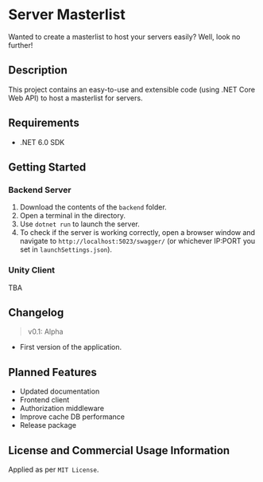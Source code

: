 # Server Masterlist
Wanted to create a masterlist to host your servers easily? Well, look no further!

## Description
This project contains an easy-to-use and extensible code (using .NET Core Web API) to host a masterlist for servers.

## Requirements
- .NET 6.0 SDK

## Getting Started
### Backend Server
1. Download the contents of the `backend` folder.
2. Open a terminal in the directory.
3. Use `dotnet run` to launch the server.
4. To check if the server is working correctly, open a browser window and navigate to `http://localhost:5023/swagger/` (or whichever IP:PORT you set in `launchSettings.json`).

### Unity Client
TBA


## Changelog
>v0.1: Alpha
- First version of the application.

## Planned Features
- Updated documentation
- Frontend client
- Authorization middleware
- Improve cache DB performance
- Release package

## License and Commercial Usage Information
Applied as per `MIT License`.